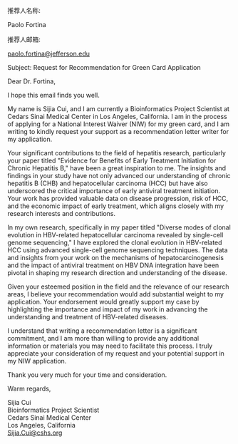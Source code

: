 推荐人名称:

Paolo Fortina

推荐人邮箱:

paolo.fortina@jefferson.edu


Subject: Request for Recommendation for Green Card Application

Dear Dr. Fortina,

I hope this email finds you well.

My name is Sijia Cui, and I am currently a Bioinformatics Project Scientist at Cedars Sinai Medical Center in Los Angeles, California. I am in the process of applying for a National Interest Waiver (NIW) for my green card, and I am writing to kindly request your support as a recommendation letter writer for my application.

Your significant contributions to the field of hepatitis research, particularly your paper titled "Evidence for Benefits of Early Treatment Initiation for Chronic Hepatitis B," have been a great inspiration to me. The insights and findings in your study have not only advanced our understanding of chronic hepatitis B (CHB) and hepatocellular carcinoma (HCC) but have also underscored the critical importance of early antiviral treatment initiation. Your work has provided valuable data on disease progression, risk of HCC, and the economic impact of early treatment, which aligns closely with my research interests and contributions.

In my own research, specifically in my paper titled "Diverse modes of clonal evolution in HBV-related hepatocellular carcinoma revealed by single-cell genome sequencing," I have explored the clonal evolution in HBV-related HCC using advanced single-cell genome sequencing techniques. The data and insights from your work on the mechanisms of hepatocarcinogenesis and the impact of antiviral treatment on HBV DNA integration have been pivotal in shaping my research direction and understanding of the disease.

Given your esteemed position in the field and the relevance of our research areas, I believe your recommendation would add substantial weight to my application. Your endorsement would greatly support my case by highlighting the importance and impact of my work in advancing the understanding and treatment of HBV-related diseases.

I understand that writing a recommendation letter is a significant commitment, and I am more than willing to provide any additional information or materials you may need to facilitate this process. I truly appreciate your consideration of my request and your potential support in my NIW application.

Thank you very much for your time and consideration.

Warm regards,

Sijia Cui  
Bioinformatics Project Scientist  
Cedars Sinai Medical Center  
Los Angeles, California  
Sijia.Cui@cshs.org  

